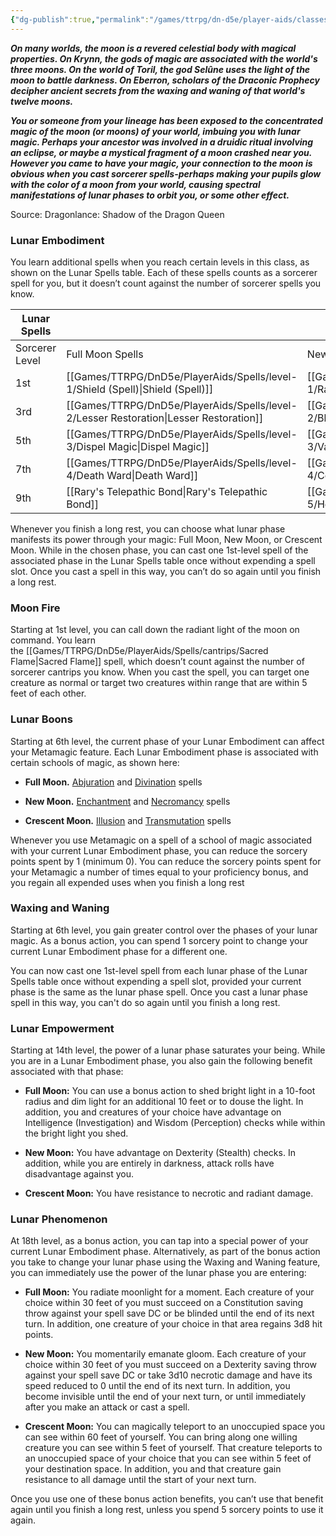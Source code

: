 ```yaml
---
{"dg-publish":true,"permalink":"/games/ttrpg/dn-d5e/player-aids/classes/class-specialisations/sorcererous-origin-lunar-sorcery/","tags":["Sub-Class","TTRPG/DND/5e"],"noteIcon":""}
---
```



**_On many worlds, the moon is a revered celestial body with magical properties. On Krynn, the gods of magic are associated with the world's three moons. On the world of Toril, the god Selûne uses the light of the moon to battle darkness. On Eberron, scholars of the Draconic Prophecy decipher ancient secrets from the waxing and waning of that world's twelve moons._**

**_You or someone from your lineage has been exposed to the concentrated magic of the moon (or moons) of your world, imbuing you with lunar magic. Perhaps your ancestor was involved in a druidic ritual involving an eclipse, or maybe a mystical fragment of a moon crashed near you. However you came to have your magic, your connection to the moon is obvious when you cast sorcerer spells-perhaps making your pupils glow with the color of a moon from your world, causing spectral manifestations of lunar phases to orbit you, or some other effect._**

Source: Dragonlance: Shadow of the Dragon Queen

### Lunar Embodiment

You learn additional spells when you reach certain levels in this class, as shown on the Lunar Spells table. Each of these spells counts as a sorcerer spell for you, but it doesn’t count against the number of sorcerer spells you know.

|Lunar Spells|   |   |   |
|---|---|---|---|
|Sorcerer Level|Full Moon Spells|New Moon Spells|Crescent Moon Spells|
|1st|[[Games/TTRPG/DnD5e/PlayerAids/Spells/level-1/Shield (Spell)\|Shield (Spell)]]|[[Games/TTRPG/DnD5e/PlayerAids/Spells/level-1/Ray of Sickness\|Ray of Sickness]]|[[Games/TTRPG/DnD5e/PlayerAids/Spells/level-1/Colour Spray\|Colour Spray]]|
|3rd|[[Games/TTRPG/DnD5e/PlayerAids/Spells/level-2/Lesser Restoration\|Lesser Restoration]]|[[Games/TTRPG/DnD5e/PlayerAids/Spells/level-2/Blindness Deafness\|Blindness Deafness]]|[[Games/TTRPG/DnD5e/PlayerAids/Spells/level-2/Alter Self\|Alter Self]]|
|5th|[[Games/TTRPG/DnD5e/PlayerAids/Spells/level-3/Dispel Magic\|Dispel Magic]]|[[Games/TTRPG/DnD5e/PlayerAids/Spells/level-3/Vampiric Touch\|Vampiric Touch]]|[[Games/TTRPG/DnD5e/PlayerAids/Spells/level-3/Phantom Steed\|Phantom Steed]]|
|7th|[[Games/TTRPG/DnD5e/PlayerAids/Spells/level-4/Death Ward\|Death Ward]]|[[Games/TTRPG/DnD5e/PlayerAids/Spells/level-4/Confusion\|Confusion]]|[[Games/TTRPG/DnD5e/PlayerAids/Spells/level-4/Hallucinatory Terrain\|Hallucinatory Terrain]]|
|9th|[[Rary's Telepathic Bond\|Rary's Telepathic Bond]]|[[Games/TTRPG/DnD5e/PlayerAids/Spells/level-5/Hold Monster\|Hold Monster]]|[[Games/TTRPG/DnD5e/PlayerAids/Spells/level-5/Mislead\|Mislead]]|

Whenever you finish a long rest, you can choose what lunar phase manifests its power through your magic: Full Moon, New Moon, or Crescent Moon. While in the chosen phase, you can cast one 1st-level spell of the associated phase in the Lunar Spells table once without expending a spell slot. Once you cast a spell in this way, you can’t do so again until you finish a long rest.

### Moon Fire

Starting at 1st level, you can call down the radiant light of the moon on command. You learn the [[Games/TTRPG/DnD5e/PlayerAids/Spells/cantrips/Sacred Flame\|Sacred Flame]] spell, which doesn’t count against the number of sorcerer cantrips you know. When you cast the spell, you can target one creature as normal or target two creatures within range that are within 5 feet of each other.

### Lunar Boons

Starting at 6th level, the current phase of your Lunar Embodiment can affect your Metamagic feature. Each Lunar Embodiment phase is associated with certain schools of magic, as shown here:

- **Full Moon.** [Abjuration](https://dnd5e.wikidot.com/spells:abjuration) and [Divination](https://dnd5e.wikidot.com/spells:divination) spells

- **New Moon.** [Enchantment](https://dnd5e.wikidot.com/spells:enchantment) and [Necromancy](https://dnd5e.wikidot.com/spells:necromancy) spells

- **Crescent Moon.** [Illusion](https://dnd5e.wikidot.com/spells:illusion) and [Transmutation](https://dnd5e.wikidot.com/spells:transmutation) spells

Whenever you use Metamagic on a spell of a school of magic associated with your current Lunar Embodiment phase, you can reduce the sorcery points spent by 1 (minimum 0). You can reduce the sorcery points spent for your Metamagic a number of times equal to your proficiency bonus, and you regain all expended uses when you finish a long rest

### Waxing and Waning

Starting at 6th level, you gain greater control over the phases of your lunar magic. As a bonus action, you can spend 1 sorcery point to change your current Lunar Embodiment phase for a different one.

You can now cast one 1st-level spell from each lunar phase of the Lunar Spells table once without expending a spell slot, provided your current phase is the same as the lunar phase spell. Once you cast a lunar phase spell in this way, you can't do so again until you finish a long rest.

### Lunar Empowerment

Starting at 14th level, the power of a lunar phase saturates your being. While you are in a Lunar Embodiment phase, you also gain the following benefit associated with that phase:

- **Full Moon:** You can use a bonus action to shed bright light in a 10-foot radius and dim light for an additional 10 feet or to douse the light. In addition, you and creatures of your choice have advantage on Intelligence (Investigation) and Wisdom (Perception) checks while within the bright light you shed.

- **New Moon:** You have advantage on Dexterity (Stealth) checks. In addition, while you are entirely in darkness, attack rolls have disadvantage against you.

- **Crescent Moon:** You have resistance to necrotic and radiant damage.

### Lunar Phenomenon

At 18th level, as a bonus action, you can tap into a special power of your current Lunar Embodiment phase. Alternatively, as part of the bonus action you take to change your lunar phase using the Waxing and Waning feature, you can immediately use the power of the lunar phase you are entering:

- **Full Moon:** You radiate moonlight for a moment. Each creature of your choice within 30 feet of you must succeed on a Constitution saving throw against your spell save DC or be blinded until the end of its next turn. In addition, one creature of your choice in that area regains 3d8 hit points.

- **New Moon:** You momentarily emanate gloom. Each creature of your choice within 30 feet of you must succeed on a Dexterity saving throw against your spell save DC or take 3d10 necrotic damage and have its speed reduced to 0 until the end of its next turn. In addition, you become invisible until the end of your next turn, or until immediately after you make an attack or cast a spell.

- **Crescent Moon:** You can magically teleport to an unoccupied space you can see within 60 feet of yourself. You can bring along one willing creature you can see within 5 feet of yourself. That creature teleports to an unoccupied space of your choice that you can see within 5 feet of your destination space. In addition, you and that creature gain resistance to all damage until the start of your next turn.

Once you use one of these bonus action benefits, you can’t use that benefit again until you finish a long rest, unless you spend 5 sorcery points to use it again.